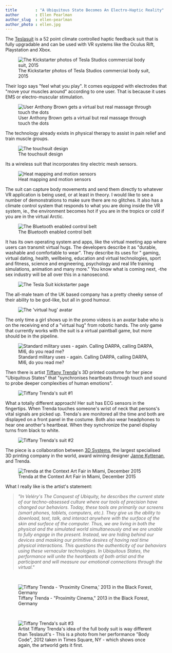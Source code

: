 ```yaml
---
title        : "A Ubiquitous State Becomes An Electro-Haptic Reality"
author       : Ellen Pearlman
author_slug  : ellen-pearlman
author_photo : ellen.jpg
---
```

<p>The <a href="http://www.teslasuit.com/">Teslasuit</a> is a 52 point climate controlled haptic feedback suit that is fully upgradable and can be used with VR systems like the Oculus Rift, Playstation and Xbox.</p>

<figure>
  <img src="/images/blog/2016-01-19-electro-haptic-reality/1.png" alt="The Kickstarter photos of Tesla Studios commercial body suit, 2015" />
  <figcaption class="caption">
    The Kickstarter photos of Tesla Studios commercial body suit, 2015
  </figcaption>
</figure>

<p>Their logo says "feel what you play". It comes equipped with electrodes that "move your muscles around" according to one user. That is because it uses EMS or electro-muscular stimulation.</p>

<!--excerpt-ends-->

<figure>
  <img src="/images/blog/2016-01-19-electro-haptic-reality/2.png" alt="User Anthony Brown gets a virtual but real massage through touch the dots" />
  <figcaption class="caption">
    User Anthony Brown gets a virtual but real massage through touch the dots
  </figcaption>
</figure>

<p>The technology already exists in physical therapy to assist in pain relief and train muscle groups.</p>

<figure>
  <img src="/images/blog/2016-01-19-electro-haptic-reality/3.png" alt="The touchsuit design" />
  <figcaption class="caption">
    The touchsuit design
  </figcaption>
</figure>

<p>Its a wireless suit that incorporates tiny electric mesh sensors.</p>

<figure>
  <img src="/images/blog/2016-01-19-electro-haptic-reality/4.png" alt="Heat mapping and motion sensors" />
  <figcaption class="caption">
    Heat mapping and motion sensors
  </figcaption>
</figure>

<p>The suit can capture body movements and send them directly to whatever VR application is being used, or at least in theory. I would like to see a number of demonstrations to make sure there are no glitches. It also has a climate control system that responds to what you are doing inside the VR system, ie., the environment becomes hot if you are in the tropics or cold if you are in the virtual Arctic.</p>

<figure>
  <img src="/images/blog/2016-01-19-electro-haptic-reality/5.png" alt="The Bluetooth enabled control belt" />
  <figcaption class="caption">
    The Bluetooth enabled control belt
  </figcaption>
</figure>

<p>It has its own operating system and apps, like the virtual meeting app where users can transmit virtual hugs. The developers describe it as "durable, washable and comfortable to wear". They describe its uses for " gaming, virtual dating, health, wellbeing, education and virtual technologies, sport and fitness, science and engineering, psychology and real life training simulations, animation and many more." You know what is coming next, -the sex industry will be all over this in a nanosecond.</p>

<figure>
  <img src="/images/blog/2016-01-19-electro-haptic-reality/6.png" alt="The Tesla Suit kickstarter page" />
</figure>

<p>The all-male team of the UK based company has a pretty cheeky sense of their ability to be god-like, but all in good humour.</p>

<figure>
  <img src="/images/blog/2016-01-19-electro-haptic-reality/7.png" alt="The 'virtual hug' avatar" />
</figure>

<p>The only time a girl shows up in the promo videos is an avatar babe who is on the receiving end of a "virtual hug" from robotic hands. The only game that currently works with the suit is a virtual paintball game, but more should be in the pipeline.</p>

<figure>
  <img src="/images/blog/2016-01-19-electro-haptic-reality/8.png" alt="Standard military uses - again. Calling DARPA, calling DARPA, MI6, do you read me?" />
  <figcaption class="caption">
    Standard military uses - again. Calling DARPA, calling DARPA, MI6, do you read me?
  </figcaption>
</figure>

<p>Then there is artist <a href="http://tiffanytrenda.com/">Tiffany Trenda</a>'s 3D printed costume for her piece "Ubiquitous States" that "synchronises heartbeats through touch and sound to probe deeper complexities of human emotions".</p>

<figure>
  <img src="/images/blog/2016-01-19-electro-haptic-reality/9.png" alt="Tiffany Trenda's suit #1" />
</figure>

<p>What a totally different approach! Her suit has ECG sensors in the fingertips. When Trenda touches someone's wrist of neck that persons's vital signals are picked up. Trenda's are monitored all the time and both are displayed on a front panel in the costume. Both also wear headphones to hear one another's heartbeat. When they synchronize the panel display turns from black to white.</p>

<figure>
  <img src="/images/blog/2016-01-19-electro-haptic-reality/10.png" alt="Tiffany Trenda's suit #2" />
</figure>

<p>The piece is a collaboration between <a href="http://www.3dsystems.com/">3D Systems</a>, the largest specialised 3D printing company in the world, award winning designer <a href="http://www.jannekyttanen.com/">Janne Kyttenan</a>, and Trenda.</p>

<figure>
  <img src="/images/blog/2016-01-19-electro-haptic-reality/11.png" alt="Trenda at the Context Art Fair in Miami, December 2015" />
  <figcaption class="caption">
    Trenda at the Context Art Fair in Miami, December 2015
  </figcaption>
</figure>

<p>What I really like is the artist's statement:</p>
<blockquote><em>"In Vel&eacute;ry's The Conquest of Ubiquity, he describes the current state of our techno-obsessed culture where our tools of precision have changed our behaviors. Today, these tools are primarily our screens (smart phones, tablets, computers, etc.). They give us the ability to download, text, talk, and interact anywhere with the surface of the skin and surface of the computer. Thus, we are living in both the physical and the simulated world simultaneously and we are unable to fully engage in the present. Instead, we are hiding behind our devices and masking our primitive desires of having real time physical interactions. This questions the authenticity of our behaviors using these vernacular technologies. In Ubiquitous States, the performance will unite the heartbeats of both artist and the participant and will measure our emotional connections through the virtual."</em></blockquote>

<br />

<figure>
  <img src="/images/blog/2016-01-19-electro-haptic-reality/12.png" alt="Tiffany Trenda - 'Proximity Cinema,' 2013 in the Black Forest, Germany" />
  <figcaption class="caption">
    Tiffany Trenda - "Proximity Cinema," 2013 in the Black Forest, Germany
  </figcaption>
</figure>

<br />

<figure>
  <img src="/images/blog/2016-01-19-electro-haptic-reality/13.png" alt="Tiffany Trenda's suit #3" />
  <figcaption class="caption">
    Artist Tiffany Trenda's idea of the full body suit is way different than Teslasuit's - This is a photo from her performance "Body Code", 2012 taken in Times Square, NY - which shows once again, the artworld gets it first.
  </figcaption>
</figure>